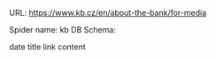 URL: https://www.kb.cz/en/about-the-bank/for-media

Spider name: kb
DB Schema:

date
title
link
content
